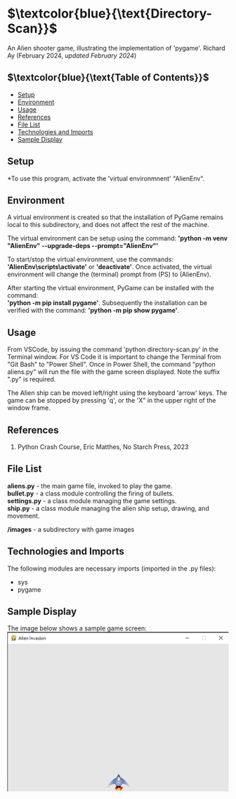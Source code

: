 # $`\textcolor{blue}{\text{Directory-Scan}}`$
An Alien shooter game, illustrating the implementation of 'pygame'.
Richard Ay (February 2024, *updated February 2024*)

## $`\textcolor{blue}{\text{Table of Contents}}`$
* [Setup](#setup)
* [Environment](#environment)
* [Usage](#Usage)
* [References](#references)
* [File List](#file-list)
* [Technologies and Imports](#Technologies-and-Imports)
* [Sample Display](#sample-display)

## Setup

*To use this program, activate the 'virtual environmnent' "AlienEnv".  

## Environment
A virtual environment is created so that the installation of PyGame remains
local to this subdirectory, and does not affect the rest of the machine.

The virtual environment can be setup using the command: 
**'python -m venv "AlienEnv" --upgrade-deps --prompt="AlienEnv"'**

To start/stop the virtual environment, use the commands: **'AlienEnv\scripts\activate'** or **'deactivate'**. Once activated, the virtual environment will change the (terminal) prompt from (PS) to (AlienEnv).

After starting the virtual environment, PyGame can be installed with the command:  
**'python -m pip install pygame'**.  Subsequently the installation can be verified with the command: 
**'python -m pip show pygame'**. 


## Usage
From VSCode, by issuing the command 'python directory-scan.py' in the Terminal window. For VS Code it is important to change the Terminal from "Git Bash" to "Power Shell". Once in Power Shell, the command "python aliens.py" will run the file with the game screen displayed.  Note the suffix ".py" is required.

The Alien ship can be moved left/right using the keyboard 'arrow' keys.  The game can be stopped by pressing 'q', or the 'X" in the upper right of the window frame.


## References
1. Python Crash Course, Eric Matthes, No Starch Press, 2023  


## File List
**aliens.py** - the main game file, invoked to play the game.  
**bullet.py** - a class module controlling the firing of bullets.    
**settings.py** - a class module managing the game settings.  
**ship.py** - a class module managing the alien ship setup, drawing, and movement.  

**/images** - a subdirectory with game images

## Technologies and Imports
The following modules are necessary imports (imported in the .py files):  
- sys
- pygame

## Sample Display
The image below shows a sample game screen:
![Sample Display](https://github.com/CaptainRich/Aliens/blob/develop/Images/game-screen.png)

